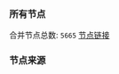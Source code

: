 ### 所有节点
合并节点总数: `5665`
[节点链接](https://github.com/rzhy1/33/raw/master/sub/sub_merge_base64.txt)

### 节点来源
